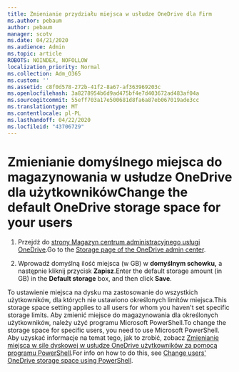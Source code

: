 ```yaml
---
title: Zmienianie przydziału miejsca w usłudze OneDrive dla Firm
ms.author: pebaum
author: pebaum
manager: scotv
ms.date: 04/21/2020
ms.audience: Admin
ms.topic: article
ROBOTS: NOINDEX, NOFOLLOW
localization_priority: Normal
ms.collection: Adm_O365
ms.custom: ''
ms.assetid: c8f0d578-272b-41f2-8a67-af363969203c
ms.openlocfilehash: 3a8278954b6d9ad475bf4e7d403672ad483af04a
ms.sourcegitcommit: 55eff703a17e500681d8fa6a87eb067019ade3cc
ms.translationtype: MT
ms.contentlocale: pl-PL
ms.lasthandoff: 04/22/2020
ms.locfileid: "43706729"
---
```

# <a name="change-the-default-onedrive-storage-space-for-your-users"></a><span data-ttu-id="bd9c5-102">Zmienianie domyślnego miejsca do magazynowania w usłudze OneDrive dla użytkowników</span><span class="sxs-lookup"><span data-stu-id="bd9c5-102">Change the default OneDrive storage space for your users</span></span>

1. <span data-ttu-id="bd9c5-103">Przejdź do [strony Magazyn centrum administracyjnego usługi OneDrive](https://admin.onedrive.com/?v=StorageSettings).</span><span class="sxs-lookup"><span data-stu-id="bd9c5-103">Go to the [Storage page of the OneDrive admin center](https://admin.onedrive.com/?v=StorageSettings).</span></span>
    
2. <span data-ttu-id="bd9c5-104">Wprowadź domyślną ilość miejsca (w GB) w **domyślnym schowku,** a następnie kliknij przycisk **Zapisz**.</span><span class="sxs-lookup"><span data-stu-id="bd9c5-104">Enter the default storage amount (in GB) in the **Default storage** box, and then click **Save**.</span></span>
    
<span data-ttu-id="bd9c5-105">To ustawienie miejsca na dysku ma zastosowanie do wszystkich użytkowników, dla których nie ustawiono określonych limitów miejsca.</span><span class="sxs-lookup"><span data-stu-id="bd9c5-105">This storage space setting applies to all users for whom you haven't set specific storage limits.</span></span> <span data-ttu-id="bd9c5-106">Aby zmienić miejsce do magazynowania dla określonych użytkowników, należy użyć programu Microsoft PowerShell.</span><span class="sxs-lookup"><span data-stu-id="bd9c5-106">To change the storage space for specific users, you need to use Microsoft PowerShell.</span></span> <span data-ttu-id="bd9c5-107">Aby uzyskać informacje na temat tego, jak to zrobić, zobacz [Zmienianie miejsca w sile dyskowej w usłudze OneDrive użytkowników za pomocą programu PowerShell](https://go.microsoft.com/fwlink/?linkid=866402).</span><span class="sxs-lookup"><span data-stu-id="bd9c5-107">For info on how to do this, see [Change users' OneDrive storage space using PowerShell](https://go.microsoft.com/fwlink/?linkid=866402).</span></span>
  

